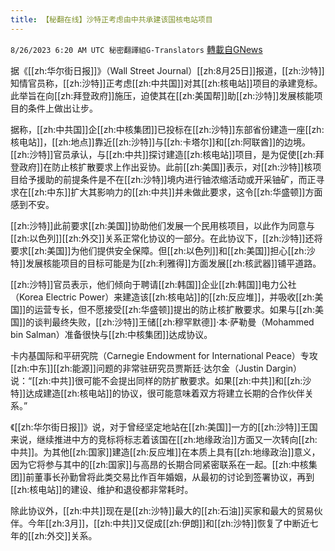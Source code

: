 ```yaml
---
title: 【秘翻在线】沙特正考虑由中共承建该国核电站项目
---
```

`8/26/2023 6:20 AM UTC 秘密翻譯組G-Translators` [轉載自GNews](https://gnews.org/articles/1600832)

据《[[zh:华尔街日报]]》（Wall Street Journal）[[zh:8月25日]]报道，[[zh:沙特]]知情官员称，[[zh:沙特]]正考虑[[zh:中共国]]对其[[zh:核电站]]项目的承建竞标。此举旨在向[[zh:拜登政府]]施压，迫使其在[[zh:美国帮]]助[[zh:沙特]]发展核能项目的条件上做出让步。

据称，[[zh:中共国]]企[[zh:中核集团]]已投标在[[zh:沙特]]东部省份建造一座[[zh:核电站]]，[[zh:地点]]靠近[[zh:沙特]]与[[zh:卡塔尔]]和[[zh:阿联酋]]的边境。[[zh:沙特]]官员承认，与[[zh:中共]]探讨建造[[zh:核电站]]项目，是为促使[[zh:拜登政府]]在防止核扩散要求上作出妥协。此前[[zh:美国]]表示，对[[zh:沙特]]核项目给予援助的前提条件是不在[[zh:沙特]]境内进行铀浓缩活动或开采铀矿，而正寻求在[[zh:中东]]扩大其影响力的[[zh:中共]]并未做此要求，这令[[zh:华盛顿]]方面感到不安。

[[zh:沙特]]此前要求[[zh:美国]]协助他们发展一个民用核项目，以此作为同意与[[zh:以色列]][[zh:外交]]关系正常化协议的一部分。在此协议下，[[zh:沙特]]还将要求[[zh:美国]]为他们提供安全保障。但[[zh:以色列]]和[[zh:美国]]担心[[zh:沙特]]发展核能项目的目标可能是为[[zh:利雅得]]方面发展[[zh:核武器]]铺平道路。

[[zh:沙特]]官员表示，他们倾向于聘请[[zh:韩国]]企业[[zh:韩国]]电力公社（Korea Electric Power）来建造该[[zh:核电站]]的[[zh:反应堆]]，并吸收[[zh:美国]]的运营专长，但不愿接受[[zh:华盛顿]]提出的防止核扩散要求。如果与[[zh:美国]]的谈判最终失败，[[zh:沙特]]王储[[zh:穆罕默德]]·本·萨勒曼（Mohammed bin Salman）准备很快与[[zh:中核集团]]达成协议。

卡内基国际和平研究院（Carnegie Endowment for International Peace）专攻[[zh:中东]][[zh:能源]]问题的非常驻研究员贾斯廷·达尔金（Justin Dargin）说：“[[zh:中共]]很可能不会提出同样的防扩散要求。如果[[zh:中共]]和[[zh:沙特]]达成建造[[zh:核电站]]的协议，很可能意味着双方将建立长期的合作伙伴关系。”

《[[zh:华尔街日报]]》说，对于曾经坚定地站在[[zh:美国]]一方的[[zh:沙特]]王国来说，继续推进中方的竞标将标志着该国在[[zh:地缘政治]]方面又一次转向[[zh:中共]]。为其他[[zh:国家]]建造[[zh:反应堆]]在本质上具有[[zh:地缘政治]]意义，因为它将参与其中的[[zh:国家]]与高昂的长期合同紧密联系在一起。[[zh:中核集团]]前董事长孙勤曾将此类交易比作百年婚姻，从最初的讨论到签署协议，再到[[zh:核电站]]的建设、维护和退役都非常耗时。

除此协议外，[[zh:中共]]现在是[[zh:沙特]]最大的[[zh:石油]]买家和最大的贸易伙伴。今年[[zh:3月]]，[[zh:中共]]又促成[[zh:伊朗]]和[[zh:沙特]]恢复了中断近七年的[[zh:外交]]关系。

